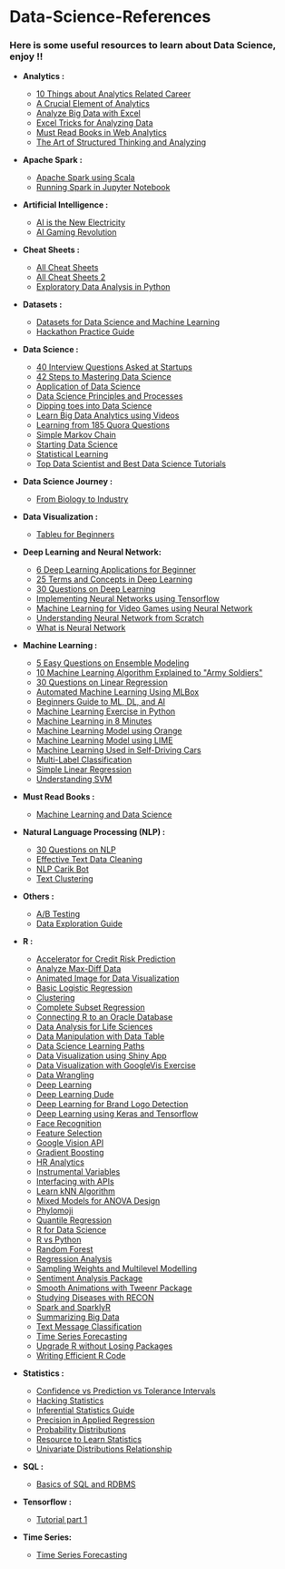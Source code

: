 # Data-Science-References

### Here is some useful resources to learn about Data Science, enjoy !!

* __Analytics :__
  * [10 Things about Analytics Related Career](https://www.analyticsvidhya.com/10-analytics-related-career/)
  * [A Crucial Element of Analytics](https://www.analyticsvidhya.com/blog/2016/12/data-pre-processing-a-crucial-element-of-analytics-driven-embedded-systems/)
  * [Analyze Big Data with Excel](http://www.datasciencecentral.com/profiles/blogs/how-to-analyze-big-data-with-excel?utm_content=buffer7c1a9&utm_medium=social&utm_source=twitter.com&utm_campaign=buffer)
  * [Excel Tricks for Analyzing Data](https://www.analyticsvidhya.com/blog/2015/11/excel-tips-tricks-data-analysis/)
  * [Must Read Books in Web Analytics](https://www.analyticsvidhya.com/blog/2013/10/read-books-web-analytics/)
  * [The Art of Structured Thinking and Analyzing](https://www.analyticsvidhya.com/blog/2013/06/art-structured-thinking-analyzing/)
  
* __Apache Spark :__
  * [Apache Spark using Scala](https://www.analyticsvidhya.com/blog/2017/01/scala/)
  * [Running Spark in Jupyter Notebook](https://cloudxlab.com/blog/running-pyspark-jupyter-notebook/)
  
* __Artificial Intelligence :__
  * [AI is the New Electricity](https://www.youtube.com/watch?v=21EiKfQYZXc)
  * [AI Gaming Revolution](https://www.youtube.com/watch?v=Xhec39dVGDE)

* __Cheat Sheets :__
  * [All Cheat Sheets](http://www.kdnuggets.com/2017/09/essential-data-science-machine-learning-deep-learning-cheat-sheets.html)
  * [All Cheat Sheets 2](https://startupsventurecapital.com/essential-cheat-sheets-for-machine-learning-and-deep-learning-researchers-efb6a8ebd2e5)
  * [Exploratory Data Analysis in Python](https://www.analyticsvidhya.com/blog/2015/06/infographic-cheat-sheet-data-exploration-python/)

* __Datasets :__
  * [Datasets for Data Science and Machine Learning](https://elitedatascience.com/datasets)
  * [Hackathon Practice Guide](https://www.analyticsvidhya.com/blog/2015/06/hackathon-practice-guide-analytics-vidhya/)
  
* __Data Science :__
  * [40 Interview Questions Asked at Startups](https://www.analyticsvidhya.com/blog/2016/09/40-interview-questions-asked-at-startups-in-machine-learning-data-science/)
  * [42 Steps to Mastering Data Science](http://www.kdnuggets.com/2017/08/42-steps-mastering-data-science.html)
  * [Application of Data Science](https://www.analyticsvidhya.com/blog/2015/09/applications-data-science/)
  * [Data Science Principles and Processes](https://www.techinasia.com/talk/data-science-simplified-principles-processes)
  * [Dipping toes into Data Science](https://www.techinasia.com/talk/dipping-toes-data-science)
  * [Learn Big Data Analytics using Videos](https://www.analyticsvidhya.com/blog/2015/07/big-data-analytics-youtube-ted-resources/)
  * [Learning from 185 Quora Questions](https://unsupervisedmethods.com/learning-machine-learning-and-nlp-from-185-quora-questions-cebe42e47da8)
  * [Simple Markov Chain](https://www.analyticsvidhya.com/blog/2014/07/solve-business-case-simple-markov-chain/)
  * [Starting Data Science](https://www.techinasia.com/talk/start-data-science)
  * [Statistical Learning](https://www.techinasia.com/talk/data-science-simplified-statistical-learning)
  * [Top Data Scientist and Best Data Science Tutorials](https://www.analyticsvidhya.com/blog/2015/07/github-special-data-scientists-to-follow-best-tutorials/)
  
* __Data Science Journey :__
  * [From Biology to Industry](https://www.r-bloggers.com/from-biology-to-industry-a-bloggers-journey-to-data-science/)
  
* __Data Visualization :__
  * [Tableu for Beginners](https://www.analyticsvidhya.com/blog/2017/07/data-visualisation-made-easy/)
  
* __Deep Learning and Neural Network:__
  * [6 Deep Learning Applications for Beginner](https://www.analyticsvidhya.com/blog/2017/02/6-deep-learning-applications-beginner-python/)
  * [25 Terms and Concepts in Deep Learning](https://www.analyticsvidhya.com/blog/2017/05/25-must-know-terms-concepts-for-beginners-in-deep-learning/)
  * [30 Questions on Deep Learning](https://www.analyticsvidhya.com/blog/2017/08/skilltest-deep-learning/)
  * [Implementing Neural Networks using Tensorflow](https://www.analyticsvidhya.com/blog/2016/10/an-introduction-to-implementing-neural-networks-using-tensorflow/)
  * [Machine Learning for Video Games using Neural Network](https://www.youtube.com/watch?v=qv6UVOQ0F44)
  * [Understanding Neural Network from Scratch](https://www.analyticsvidhya.com/blog/2017/05/neural-network-from-scratch-in-python-and-r/)
  * [What is Neural Network](http://www.datascribble.com/blog/deep-learning/deep-learning-tensorflow-series-part-1-neural-network/)

  
* __Machine Learning :__
  * [5 Easy Questions on Ensemble Modeling](https://www.analyticsvidhya.com/blog/2015/09/questions-ensemble-modeling/)
  * [10 Machine Learning Algorithm Explained to "Army Soldiers"](https://www.analyticsvidhya.com/blog/2015/12/10-machine-learning-algorithms-explained-army-soldier/)
  * [30 Questions on Linear Regression](https://www.analyticsvidhya.com/blog/2017/07/30-questions-to-test-a-data-scientist-on-linear-regression/)
  * [Automated Machine Learning Using MLBox](https://www.analyticsvidhya.com/blog/2017/07/mlbox-library-automated-machine-learning/)
  * [Beginners Guide to ML, DL, and AI](https://www.techinasia.com/ai-machine-deep-learning)
  * [Machine Learning Exercise in Python](http://www.kdnuggets.com/2017/07/machine-learning-exercises-python-introductory-tutorial-series.html)
  * [Machine Learning in 8 Minutes](https://www.techinasia.com/talk/8-machine-learning-8-minutes)
  * [Machine Learning Model using Orange](https://www.analyticsvidhya.com/blog/2017/09/building-machine-learning-model-fun-using-orange/)
  * [Machine Learning Model using LIME](https://www.analyticsvidhya.com/blog/2017/06/building-trust-in-machine-learning-models/)
  * [Machine Learning Used in Self-Driving Cars](http://www.kdnuggets.com/2017/06/machine-learning-algorithms-used-self-driving-cars.html)
  * [Multi-Label Classification](https://www.analyticsvidhya.com/blog/2017/08/introduction-to-multi-label-classification/)
  * [Simple Linear Regression](https://www.techinasia.com/talk/data-science-simplified-linear-regression-models)
  * [Understanding SVM](https://www.analyticsvidhya.com/blog/2017/09/understaing-support-vector-machine-example-code/)
  
* __Must Read Books :__
  * [Machine Learning and Data Science](http://www.kdnuggets.com/2017/04/10-free-must-read-books-machine-learning-data-science.html)
  
* __Natural Language Processing (NLP) :__
  * [30 Questions on NLP](https://www.analyticsvidhya.com/blog/2017/07/30-questions-test-data-scientist-natural-language-processing-solution-skilltest-nlp/)
  * [Effective Text Data Cleaning](https://www.analyticsvidhya.com/blog/2014/11/text-data-cleaning-steps-python/)
  * [NLP Carik Bot](https://medium.com/@luridarmawan/natural-language-processing-nlp-sederhana-dari-carik-bot-78952b618695)
  * [Text Clustering](https://machinelearningblogs.com/2017/01/26/text-clustering-get-quick-insights-from-unstructured-data/)
  
* __Others :__
  * [A/B Testing](https://www.facebook.com/techinasiaID/videos/1633276160058453/)
  * [Data Exploration Guide](https://www.analyticsvidhya.com/blog/2015/04/comprehensive-guide-data-exploration-sas-using-python-numpy-scipy-matplotlib-pandas/)

* __R :__
  * [Accelerator for Credit Risk Prediction](https://www.r-bloggers.com/data-science-accelerator-for-credit-risk-prediction/)
  * [Analyze Max-Diff Data](https://www.r-bloggers.com/how-to-analyze-max-diff-data-in-r/)
  * [Animated Image for Data Visualization](https://www.analyticsvidhya.com/blog/2017/06/a-study-on-global-seismic-activity-between-1965-and-2016/)
  * [Basic Logistic Regression](https://www.analyticsvidhya.com/blog/2015/10/basics-logistic-regression/)
  * [Clustering](https://www.r-bloggers.com/clustering/)
  * [Complete Subset Regression](https://www.r-bloggers.com/complete-subset-regressions-simple-and-powerful/)
  * [Connecting R to an Oracle Database](https://www.r-bloggers.com/connecting-r-to-an-oracle-database/)
  * [Data Analysis for Life Sciences](https://www.r-bloggers.com/data-analysis-for-life-sciences/)
  * [Data Manipulation with Data Table](https://www.r-bloggers.com/data-manipulation-with-data-table-part-1/)
  * [Data Science Learning Paths](https://www.analyticsvidhya.com/learning-paths-data-science-business-analytics-business-intelligence-big-data/learning-path-r-data-science/)
  * [Data Visualization using Shiny App](https://www.analyticsvidhya.com/blog/2016/10/creating-interactive-data-visualization-using-shiny-app-in-r-with-examples/)
  * [Data Visualization with GoogleVis Exercise](https://www.r-exercises.com/2017/06/04/data-visualization-with-googlevis-exercises-part-1/)
  * [Data Wrangling](https://www.r-exercises.com/2017/05/24/data-wrangling-part-1-io/)
  * [Deep Learning](https://www.r-bloggers.com/deep-learning-with-r/)
  * [Deep Learning Dude](https://www.r-bloggers.com/deep-learning-dude-pt-1/)
  * [Deep Learning for Brand Logo Detection](https://www.r-bloggers.com/deep-learning-for-brand-logo-detection/)
  * [Deep Learning using Keras and Tensorflow](https://www.analyticsvidhya.com/blog/2017/06/getting-started-with-deep-learning-using-keras-in-r/)
  * [Face Recognition](https://www.r-bloggers.com/face-recognition-in-r/)
  * [Feature Selection](https://www.analyticsvidhya.com/blog/2016/03/select-important-variables-boruta-package/)
  * [Google Vision API](https://www.r-bloggers.com/google-vision-api-in-r-rooglevision/)
  * [Gradient Boosting](https://www.analyticsvidhya.com/blog/2015/09/complete-guide-boosting-methods/)
  * [HR Analytics](https://www.r-bloggers.com/hr-analytics-using-machine-learning-to-predict-employee-turnover/)
  * [Instrumental Variables](https://www.r-exercises.com/2017/05/15/instrumental-variables-in-r-exercises-part-1/)
  * [Interfacing with APIs](https://www.r-bloggers.com/interfacing-with-apis-using-r-the-basics/)
  * [Learn kNN Algorithm](https://www.analyticsvidhya.com/blog/2015/08/learning-concept-knn-algorithms-programming/)
  * [Mixed Models for ANOVA Design](https://www.r-bloggers.com/mixed-models-for-anova-designs-with-one-observation-per-unit-of-observation-and-cell-of-the-design/)
  * [Phylomoji](https://www.r-bloggers.com/phylomoji-with-ggtree-and-emojifont-2/)
  * [Quantile Regression](https://www.r-bloggers.com/quantile-regression-in-r-exercises/)
  * [R for Data Science](http://r4ds.had.co.nz/)
  * [R vs Python](https://www.r-bloggers.com/r-vs-python-different-similarities-and-similar-differences/)
  * [Random Forest](https://www.r-bloggers.com/random-forests-in-r/)
  * [Regression Analysis](https://www.r-bloggers.com/regression-analysis-what-you-shouldve-been-taught-but-werent-and-were-taught-but-shouldnt-have-been/)
  * [Sampling Weights and Multilevel Modelling](https://www.r-bloggers.com/sampling-weights-and-multilevel-modeling-in-r/)
  * [Sentiment Analysis Package](https://www.r-bloggers.com/package-sentimentanalysis-released-on-cran/)
  * [Smooth Animations with Tweenr Package](https://www.r-bloggers.com/create-smooth-animations-in-r-with-the-tweenr-package/)
  * [Studying Diseases with RECON](https://www.r-bloggers.com/studying-disease-with-r-recon-the-r-epidemics-consortium/)
  * [Spark and SparklyR](https://www.r-bloggers.com/new-series-r-and-big-data-concentrating-on-spark-and-sparklyr/)
  * [Summarizing Big Data](https://www.r-bloggers.com/summarizing-big-data-in-r/)
  * [Text Message Classification](https://www.r-bloggers.com/text-message-classification/)
  * [Time Series Forecasting](https://shiring.github.io/forecasting/2017/05/28/retail_forcasting_part1)
  * [Upgrade R without Losing Packages](https://www.r-bloggers.com/upgrade-r-without-losing-your-packages/)
  * [Writing Efficient R Code](https://www.r-bloggers.com/new-r-course-writing-efficient-r-code/)

* __Statistics :__
  * [Confidence vs Prediction vs Tolerance Intervals](http://statisticsbyjim.com/hypothesis-testing/confidence-prediction-tolerance-intervals/)
  * [Hacking Statistics](https://www.r-bloggers.com/hacking-statistics-or-how-i-learned-to-stop-worrying-about-calculus-and-love-stats-exercises-part-1/)
  * [Inferential Statistics Guide](https://www.analyticsvidhya.com/blog/2017/01/comprehensive-practical-guide-inferential-statistics-data-science/)
  * [Precision in Applied Regression](http://statisticsbyjim.com/regression/prediction-precision-applied-regression/)
  * [Probability Distributions](https://www.analyticsvidhya.com/blog/2017/09/6-probability-distributions-data-science/)
  * [Resource to Learn Statistics](https://www.analyticsvidhya.com/resource-statitics/)
  * [Univariate Distributions Relationship](http://www.math.wm.edu/~leemis/chart/UDR/UDR.html)
  
* __SQL :__
  * [Basics of SQL and RDBMS](https://www.analyticsvidhya.com/blog/2015/03/basics-sql-rdbms/)
  
* __Tensorflow :__
  * [Tutorial part 1](https://machinelearningblogs.com/2017/09/07/tensorflow-tutorial-part-1-introduction/)
  
* __Time Series:__
  * [Time Series Forecasting](https://www.r-bloggers.com/data-science-for-business-time-series-forecasting-part-1-eda-data-preparation/)
